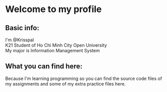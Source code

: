 
Welcome to my profile
======

## Basic info:

I'm @Krisspal  
K21 Student of Ho Chi Minh City Open University  
My major is Information Management System  

## What you can find here:  

Because I'm learning programming so you can find the source code files of my assignments and some of my extra practice files here.
